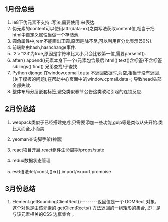 ## 1月份总结

1. ie8下伪元素不支持::写法,需要使用:来表达.
2. 伪元素的content可以使用attr(data-xx)之类写法获取content值,相当于把html中自定义属性当做一个存储池.
3. 圆角属性中,rem不能画出正圆,原因是除不尽,可以利用百分比表示(50%).
4. 前端路由hash,hashchange事件.
5. '2'>'123'为true,原因是字符串比大小只会比较第一位,需要parseInt().
6. after() append()元素本身下一个/元素包含最后      html() text()含标签/不含标签      siblings() find() 兄弟查找/子查找.
7. Python djongo 在window.cpmall.data 不返回数据时,为空,相当于没有返回.(关于模板的问题),在帮助中心页面中的window.cpmall.data=; 导致head头部全部失效.
8. 整体布局分层嵌套标签,避免类似春节公告这类改动引起的连锁反应.

## 2月份总结

1. webpack类似于已经搭建完成,只需要添加一些功能,gulp等是类似从头开始.类比大而全,小而美.

2. yeoman查询脚手架(神器)

3. react项目开展,react组件生命周期/props/state

4. redux数据状态管理

5. es6语法:let/const,()=>{},import/export,promoise 

## 3月份总结

1. Element.getBoundingClientRect()--------返回值是一个 DOMRect 对象，这个对象是由该元素的 getClientRects() 方法返回的一组矩形的集合, 即：是与该元素相关的CSS 边框集合 。

   ​